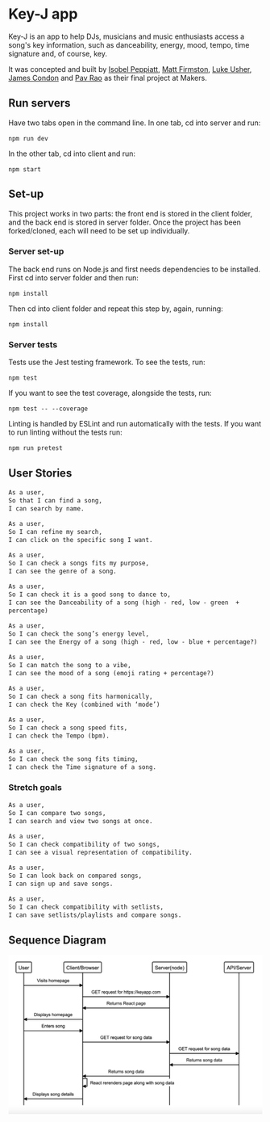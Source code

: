 # Key-J app

Key-J is an app to help DJs, musicians and music enthusiasts access a song's key information, such as danceability, energy, mood, tempo, time signature and, of course, key.

It was concepted and built by [Isobel Peppiatt](https://github.com/isobelpepp), [Matt Firmston](https://github.com/YoFirmy), [Luke Usher](https://github.com/lushcodes), [James Condon](https://github.com/JEC1100) and [Pav Rao](https://github.com/pav0107) as their final project at Makers.

## Run servers

Have two tabs open in the command line. In one tab, cd into server and run:

```
npm run dev
```

In the other tab, cd into client and run:

```
npm start
```

## Set-up

This project works in two parts: the front end is stored in the client folder, and the back end is stored in server folder. Once the project has been forked/cloned, each will need to be set up individually.

### Server set-up

The back end runs on Node.js and first needs dependencies to be installed. First cd into server folder and then run:

```
npm install
```

Then cd into client folder and repeat this step by, again, running:

```
npm install
```

### Server tests

Tests use the Jest testing framework. To see the tests, run:

```
npm test
```

If you want to see the test coverage, alongside the tests, run:

```
npm test -- --coverage
```

Linting is handled by ESLint and run automatically with the tests. If you want to run linting without the tests run:

```
npm run pretest
```

## User Stories

```
As a user,
So that I can find a song,
I can search by name.
```

```
As a user,
So I can refine my search,
I can click on the specific song I want.
```

```
As a user,
So I can check a songs fits my purpose,
I can see the genre of a song.
```

```
As a user,
So I can check it is a good song to dance to,
I can see the Danceability of a song (high - red, low - green  + percentage)
```

```
As a user,
So I can check the song’s energy level,
I can see the Energy of a song (high - red, low - blue + percentage?)
```

```
As a user,
So I can match the song to a vibe,
I can see the mood of a song (emoji rating + percentage?)
```

```
As a user,
So I can check a song fits harmonically,
I can check the Key (combined with ‘mode’)
```

```
As a user,
So I can check a song speed fits,
I can check the Tempo (bpm).
```

```
As a user,
So I can check the song fits timing,
I can check the Time signature of a song.
```

### Stretch goals

```
As a user,
So I can compare two songs,
I can search and view two songs at once.
```

```
As a user,
So I can check compatibility of two songs,
I can see a visual representation of compatibility.
```

```
As a user,
So I can look back on compared songs,
I can sign up and save songs.
```

```
As a user,
So I can check compatibility with setlists,
I can save setlists/playlists and compare songs.
```

## Sequence Diagram

![sequence_diagram](/images/updated_sequence_diagram.png)
